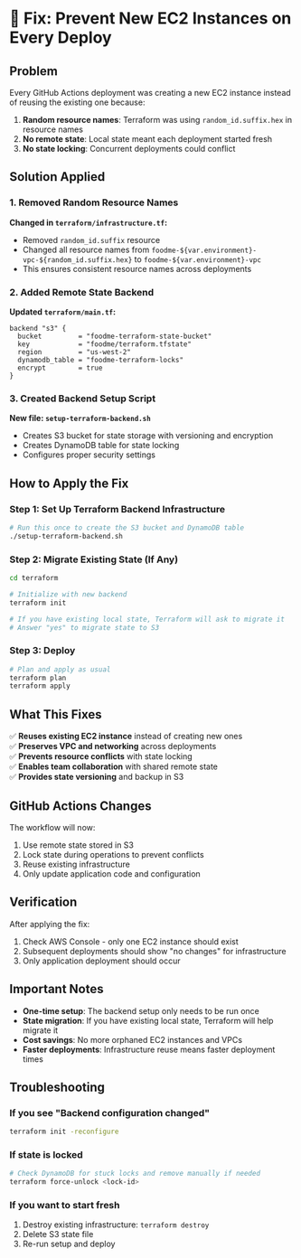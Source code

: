 # 🔧 Fix: Prevent New EC2 Instances on Every Deploy

## Problem
Every GitHub Actions deployment was creating a new EC2 instance instead of reusing the existing one because:

1. **Random resource names**: Terraform was using `random_id.suffix.hex` in resource names
2. **No remote state**: Local state meant each deployment started fresh
3. **No state locking**: Concurrent deployments could conflict

## Solution Applied

### 1. Removed Random Resource Names
**Changed in `terraform/infrastructure.tf`:**
- Removed `random_id.suffix` resource
- Changed all resource names from `foodme-${var.environment}-vpc-${random_id.suffix.hex}` to `foodme-${var.environment}-vpc`
- This ensures consistent resource names across deployments

### 2. Added Remote State Backend
**Updated `terraform/main.tf`:**
```hcl
backend "s3" {
  bucket         = "foodme-terraform-state-bucket"
  key            = "foodme/terraform.tfstate"
  region         = "us-west-2"
  dynamodb_table = "foodme-terraform-locks"
  encrypt        = true
}
```

### 3. Created Backend Setup Script
**New file: `setup-terraform-backend.sh`**
- Creates S3 bucket for state storage with versioning and encryption
- Creates DynamoDB table for state locking
- Configures proper security settings

## How to Apply the Fix

### Step 1: Set Up Terraform Backend Infrastructure
```bash
# Run this once to create the S3 bucket and DynamoDB table
./setup-terraform-backend.sh
```

### Step 2: Migrate Existing State (If Any)
```bash
cd terraform

# Initialize with new backend
terraform init

# If you have existing local state, Terraform will ask to migrate it
# Answer "yes" to migrate state to S3
```

### Step 3: Deploy
```bash
# Plan and apply as usual
terraform plan
terraform apply
```

## What This Fixes

✅ **Reuses existing EC2 instance** instead of creating new ones  
✅ **Preserves VPC and networking** across deployments  
✅ **Prevents resource conflicts** with state locking  
✅ **Enables team collaboration** with shared remote state  
✅ **Provides state versioning** and backup in S3  

## GitHub Actions Changes

The workflow will now:
1. Use remote state stored in S3
2. Lock state during operations to prevent conflicts
3. Reuse existing infrastructure
4. Only update application code and configuration

## Verification

After applying the fix:
1. Check AWS Console - only one EC2 instance should exist
2. Subsequent deployments should show "no changes" for infrastructure
3. Only application deployment should occur

## Important Notes

- **One-time setup**: The backend setup only needs to be run once
- **State migration**: If you have existing local state, Terraform will help migrate it
- **Cost savings**: No more orphaned EC2 instances and VPCs
- **Faster deployments**: Infrastructure reuse means faster deployment times

## Troubleshooting

### If you see "Backend configuration changed"
```bash
terraform init -reconfigure
```

### If state is locked
```bash
# Check DynamoDB for stuck locks and remove manually if needed
terraform force-unlock <lock-id>
```

### If you want to start fresh
1. Destroy existing infrastructure: `terraform destroy`
2. Delete S3 state file
3. Re-run setup and deploy
